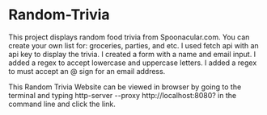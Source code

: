 # Random-Trivia


This project displays random food trivia from Spoonacular.com. You can create your own list for: groceries, parties, and etc. I used fetch api with an api key to display the trivia. I created a form with a name and email input. I added a regex to accept lowercase and uppercase letters. I added a regex to must accept an @ sign for an email address. 

This Random Trivia Website can be viewed in browser by going to the terminal and typing http-server --proxy http://localhost:8080? in the command line and click the link.
